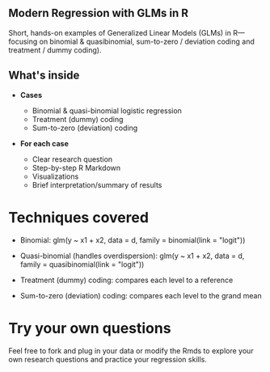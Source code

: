 ## Modern Regression with GLMs in R

Short, hands-on examples of Generalized Linear Models (GLMs) in R—focusing on binomial & quasibinomial, sum-to-zero / deviation coding and treatment / dummy coding). 

## What's inside

- **Cases**
  - Binomial & quasi-binomial logistic regression
  - Treatment (dummy) coding
  - Sum-to-zero (deviation) coding

- **For each case**
  - Clear research question
  - Step-by-step R Markdown
  - Visualizations 
  - Brief interpretation/summary of results
 
# Techniques covered

- Binomial: glm(y ~ x1 + x2, data = d, family = binomial(link = "logit"))

- Quasi-binomial (handles overdispersion): glm(y ~ x1 + x2, data = d, family = quasibinomial(link = "logit"))

- Treatment (dummy) coding: compares each level to a reference

- Sum-to-zero (deviation) coding: compares each level to the grand mean

# Try your own questions
Feel free to fork and plug in your data or modify the Rmds to explore your own research questions and practice your regression skills.
